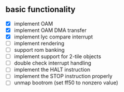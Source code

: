## basic functionality

- [x] implement OAM 
- [x] implement OAM DMA transfer
- [x] implement lyc compare interrupt
- [ ] implement rendering
- [ ] support rom banking
- [ ] implement support for 2-tile objects
- [ ] double check interrupt handling
- [ ] implement the HALT instruction
- [ ] implement the STOP instruction properly
- [ ] unmap bootrom (set ff50 to nonzero value)
